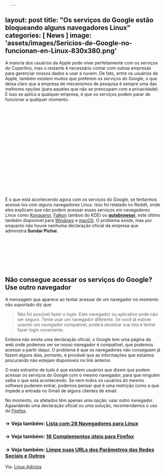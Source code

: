       ---
layout: post
title: "Os serviços do Google estão bloqueando alguns navegadores Linux"
categories: [ News ]
image: 'assets/images/Sericios-de-Google-no-funcionan-en-Linux-830x380.png'
---


A maioria dos usuários da Apple pode viver perfeitamente com os serviços do Cupertino, mas o restante é necessário contar com outras empresas para gerenciar nossos dados e usar a nuvem. De fato, entre os usuários da Apple, também existem muitos que preferem os serviços do Google, o que deixa claro que a empresa de mecanismos de pesquisa é sempre uma das melhores opções (para aqueles que não se preocupam com a privacidade). E isso se aplica a qualquer empresa, é que os serviços podem parar de funcionar a qualquer momento.

<!-- QUADRADO -->
<script async src="//pagead2.googlesyndication.com/pagead/js/adsbygoogle.js"></script>
<ins class="adsbygoogle"
style="display:inline-block;width:336px;height:280px"
data-ad-client="ca-pub-2838251107855362"
data-ad-slot="5351066970"></ins>
<script>
(adsbygoogle = window.adsbygoogle || []).push({});
</script>


É o que está acontecendo agora com os serviços do Google, se tentarmos acessá-los com alguns navegadores Linux. Isso foi relatado no Reddit, onde eles explicam que não podem acessar esses serviços em navegadores Linux como [Konqueror](https://kde.org/applications/internet/org.kde.konqueror), [Falkon](https://www.falkon.org/) (ambos do KDE) ou [**qutebrowser**](https://www.youtube.com/watch?v=K4e6V8FC39Y), este último também disponível para [Windows](https://terminalroot.com.br/2019/04/como-acessar-o-windows-pelo-linux-com-metasploit.html) e [macOS](https://terminalroot.com.br/2018/03/como-instalar-o-mac-os-x-em-virtualbox-no-linux.html). O problema existe, mas por enquanto não houve nenhuma declaração oficial da empresa que administra **Sundar Pichai**.

<!-- MINI ANÚNCIO -->
<script async src="//pagead2.googlesyndication.com/pagead/js/adsbygoogle.js"></script>
<!-- Games Root -->
<ins class="adsbygoogle"
style="display:inline-block;width:730px;height:95px"
data-ad-client="ca-pub-2838251107855362"
data-ad-slot="5351066970"></ins>
<script>
(adsbygoogle = window.adsbygoogle || []).push({});
</script>

## Não consegue acessar os serviços do Google? Use outro navegador

A mensagem que aparece ao tentar acessar de um navegador no momento não suportado diz que:

> Não foi possível fazer o login. Este navegador ou aplicativo pode não ser seguro. Tente usar um navegador diferente. Se você já estiver usando um navegador compatível, poderá atualizar sua tela e tentar fazer login novamente.

Embora não exista uma declaração oficial, o Google tem uma página da web onde podemos ver se nosso navegador é compatível, que podemos acessar a partir daqui. O problema é que os navegadores não conseguem já fazem alguns dias, portanto, é provável que as informações que estamos procurando não estejam disponíveis no link anterior.

<!-- RETANGULO LARGO 2 -->
<script async src="//pagead2.googlesyndication.com/pagead/js/adsbygoogle.js"></script>
<ins class="adsbygoogle"
style="display:block; text-align:center;"
data-ad-layout="in-article"
data-ad-format="fluid"
data-ad-client="ca-pub-2838251107855362"
data-ad-slot="8549252987"></ins>
<script>
(adsbygoogle = window.adsbygoogle || []).push({});
</script>

O mais estranho de tudo é que existem usuários que dizem que podem acessar os serviços do Google com o mesmo navegador, para que ninguém saiba o que está acontecendo. Se nem todos os usuários do mesmo software puderem entrar, podemos pensar que é uma restrição como a que impede a entrada no Gmail de alguns clientes de email.

No momento, os afetados têm apenas uma opção: usar outro navegador. Aguardando uma declaração oficial ou uma solução, recomendamos o uso do [Firefox](https://terminalroot.com.br/2014/09/complementos-uteis-para-firefox.html).

### → Veja também: [Lista com 28 Navegadores para Linux](https://terminalroot.com.br/2016/04/lista-com-28-navegadores-para-linux.html)
### → Veja também: [16 Complementos úteis para Firefox](https://terminalroot.com.br/2014/09/complementos-uteis-para-firefox.html)
### → Veja também: [Limpe suas URLs dos Parâmetros das Redes Sociais e Outros](https://terminalroot.com.br/2019/09/limpe-sua-url.html)

<!-- RETANGULO LARGO -->
<script async src="https://pagead2.googlesyndication.com/pagead/js/adsbygoogle.js"></script>
<!-- Informat -->
<ins class="adsbygoogle"
style="display:block"
data-ad-client="ca-pub-2838251107855362"
data-ad-slot="2327980059"
data-ad-format="auto"
data-full-width-responsive="true"></ins>
<script>
(adsbygoogle = window.adsbygoogle || []).push({});
</script>

Via: [Linux Adictos](https://www.linuxadictos.com/servicios-de-google-estan-bloqueando-algunos-navegadores-web-de-linux.html)
